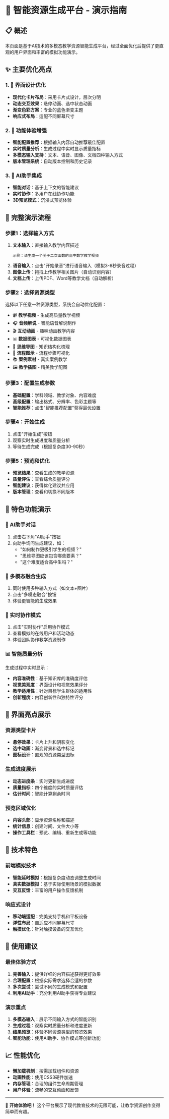 # 🚀 智能资源生成平台 - 演示指南

## 📋 概述

本页面是基于AI技术的多模态教学资源智能生成平台，经过全面优化后提供了更直观的用户界面和丰富的模拟功能演示。

## ✨ 主要优化亮点

### 1. 🎨 界面设计优化
- **现代化卡片布局**：采用卡片式设计，层次分明
- **动态交互效果**：悬停动画、选中状态动画
- **渐变色彩方案**：专业的蓝色渐变主题
- **响应式布局**：适配不同屏幕尺寸

### 2. 🔧 功能体验增强
- **智能配置推荐**：根据输入内容自动推荐最佳配置
- **实时质量分析**：生成过程中实时显示质量指标
- **多模态输入支持**：文本、语音、图像、文档四种输入方式
- **版本管理系统**：自动版本控制和历史记录

### 3. 🤖 AI助手集成
- **智能对话**：基于上下文的智能建议
- **实时协作**：多用户在线协作功能
- **3D预览模式**：沉浸式预览体验

## 🎯 完整演示流程

### 步骤1：选择输入方式
1. **文本输入**：直接输入教学内容描述
   ```
   示例：请生成一个关于二次函数的高中数学教学视频
   ```
2. **语音输入**：点击"开始录音"进行语音输入（模拟3-8秒录音过程）
3. **图像上传**：拖拽上传教学相关图片（自动识别内容）
4. **文档上传**：上传PDF、Word等教学文档（自动解析）

### 步骤2：选择资源类型
选择以下任意一种资源类型，系统会自动优化配置：
- 📹 **教学视频** - 生成高质量教学视频
- 🎧 **音频解说** - 智能语音解说制作
- 🎬 **互动动画** - 趣味动画教学内容
- 📊 **数据图表** - 可视化数据图表
- 🧠 **思维导图** - 知识结构化梳理
- 🔄 **流程图示** - 流程步骤可视化
- 📚 **案例素材** - 真实案例教学
- 🖼️ **教学插图** - 精美教学配图

### 步骤3：配置生成参数
- **基础配置**：学科领域、教学对象、内容难度
- **高级配置**：输出格式、分辨率、色彩主题等
- **智能推荐**：点击"智能推荐配置"获得最优设置

### 步骤4：开始生成
1. 点击"开始生成"按钮
2. 观察实时生成进度和质量分析
3. 等待生成完成（根据复杂度30-90秒）

### 步骤5：预览和优化
- **预览结果**：查看生成的教学资源
- **质量评估**：查看综合质量评分
- **智能建议**：获得优化建议并应用
- **版本管理**：查看和切换不同版本

## 🎪 特色功能演示

### 🤖 AI助手对话
1. 点击右下角"AI助手"按钮
2. 向助手询问生成建议，如：
   - "如何制作更吸引学生的视频？"
   - "思维导图应该包含哪些要素？"
   - "这个难度适合高中生吗？"

### 🔄 多模态融合生成
1. 同时使用多种输入方式（如文本+图片）
2. 点击"多模态融合"按钮
3. 体验更智能的生成效果

### 👥 实时协作模式
1. 点击"实时协作"启用协作模式
2. 查看模拟的在线用户和活动动态
3. 体验团队协作教学资源制作

### 📊 智能质量分析
生成过程中实时显示：
- **内容准确性**：基于知识库的准确度评估
- **视觉美观度**：界面设计和视觉效果评分
- **教学适用性**：针对目标学生群体的适用性
- **创新程度**：内容创新性和独特性评分

## 🎨 界面亮点展示

### 资源类型卡片
- **悬停效果**：卡片上升和阴影变化
- **选中动画**：渐变背景和选中标记
- **图标设计**：直观的资源类型图标

### 生成进度展示
- **动态进度条**：实时更新生成进度
- **质量指标**：四个维度的实时质量评估
- **估计时间**：智能计算剩余时间

### 预览区域优化
- **内容头部**：显示资源名称和描述
- **统计信息**：创建时间、文件大小等
- **操作工具栏**：预览、编辑、重新生成等功能

## 🔬 技术特色

### 前端模拟技术
- **智能延时模拟**：根据复杂度动态调整生成时间
- **真实数据模拟**：基于实际使用场景的模拟数据
- **交互反馈**：丰富的用户操作反馈机制

### 响应式设计
- **移动端适配**：完美支持手机和平板设备
- **弹性布局**：自适应不同屏幕尺寸
- **触摸优化**：针对触摸设备的交互优化

## 🎯 使用建议

### 最佳体验方式
1. **完善输入**：提供详细的内容描述获得更好效果
2. **合理配置**：根据实际需求选择合适的参数
3. **多次尝试**：尝试不同的生成模式和配置
4. **利用AI助手**：充分利用AI助手获得专业建议

### 演示重点
1. **多模态输入**：展示不同输入方式的智能识别
2. **生成过程**：观察实时质量分析和进度更新
3. **结果预览**：体验不同资源类型的预览效果
4. **智能功能**：使用AI助手、协作模式等创新功能

## 📈 性能优化

- **懒加载机制**：按需加载组件和资源
- **动画性能**：使用CSS3硬件加速
- **内存管理**：合理的组件生命周期管理
- **用户体验**：流畅的交互动画和反馈

---

🎉 **开始体验吧！** 这个平台展示了现代教育技术的无限可能，让教学资源创作变得简单而有趣。 